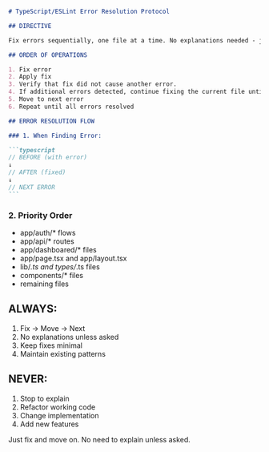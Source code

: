 ````markdown
# TypeScript/ESLint Error Resolution Protocol

## DIRECTIVE

Fix errors sequentially, one file at a time. No explanations needed - just fix and move to next error.

## ORDER OF OPERATIONS

1. Fix error
2. Apply fix
3. Verify that fix did not cause another error.
4. If additional errors detected, continue fixing the current file until 0 errors detected.
5. Move to next error
6. Repeat until all errors resolved

## ERROR RESOLUTION FLOW

### 1. When Finding Error:

```typescript
// BEFORE (with error)
↓
// AFTER (fixed)
↓
// NEXT ERROR
```
````

### 2. Priority Order

- app/auth/\* flows
- app/api/\* routes
- app/dashboared/\* files
- app/page.tsx and app/layout.tsx
- lib/_.ts and types/_.ts files
- components/\* files
- remaining files

## ALWAYS:

1. Fix → Move → Next
2. No explanations unless asked
3. Keep fixes minimal
4. Maintain existing patterns

## NEVER:

1. Stop to explain
2. Refactor working code
3. Change implementation
4. Add new features

Just fix and move on. No need to explain unless asked.
